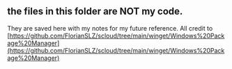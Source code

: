 ## the files in this folder are NOT my code.  
They are saved here with my notes for my future reference.  All credit to [https://github.com/FlorianSLZ/scloud/tree/main/winget/Windows%20Package%20Manager](https://github.com/FlorianSLZ/scloud/tree/main/winget/Windows%20Package%20Manager)
